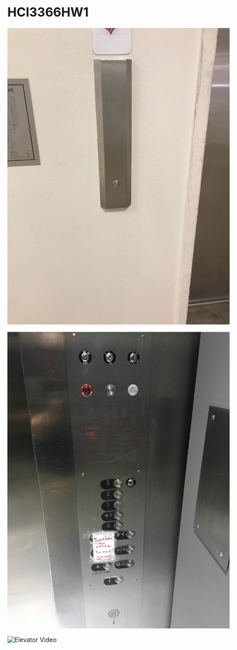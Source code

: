 # HCI3366HW1

![Elevator Outside](/assets/Elevator_Outside.jpg)

![Elevator Inside](/assets/Elevator_Inside.jpg)

![Elevator Video](/assets/Elevator.gif)
